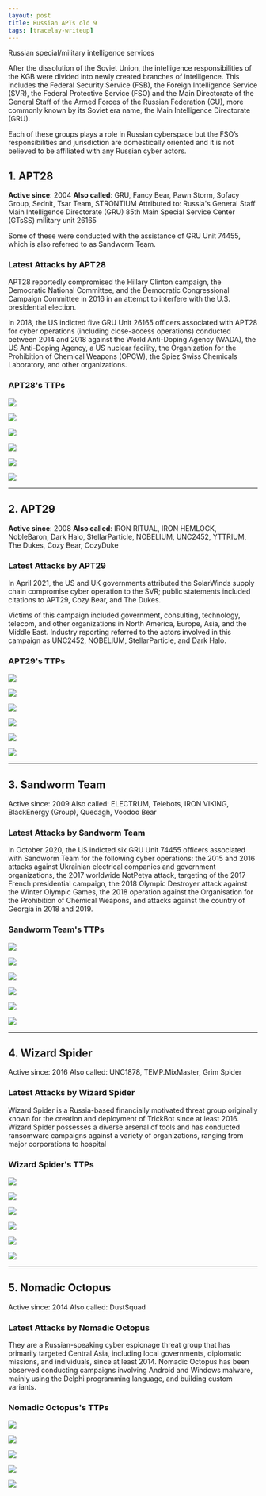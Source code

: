 ```yaml
---
layout: post
title: Russian APTs old 9
tags: [tracelay-writeup]
---
```


Russian special/military intelligence services

After the dissolution of the Soviet Union, the intelligence responsibilities of the KGB were divided into newly created branches of intelligence. This includes the Federal Security Service (FSB), the Foreign Intelligence Service (SVR), the Federal Protective Service (FSO) and the Main Directorate of the General Staff of the Armed Forces of the Russian Federation (GU), more commonly known by its Soviet era name, the Main Intelligence Directorate (GRU).

Each of these groups plays a role in Russian cyberspace but the FSO’s responsibilities and jurisdiction are domestically oriented and it is not believed to be affiliated with any Russian cyber actors.

## 1. APT28
**Active since**: 2004
**Also called**: GRU, Fancy Bear, Pawn Storm, Sofacy Group, Sednit, Tsar Team, STRONTIUM
Attributed to: Russia's General Staff Main Intelligence Directorate (GRU) 85th Main Special Service Center (GTsSS) military unit 26165

Some of these were conducted with the assistance of GRU Unit 74455, which is also referred to as Sandworm Team.

### Latest Attacks by APT28
APT28 reportedly compromised the Hillary Clinton campaign, the Democratic National Committee, and the Democratic Congressional Campaign Committee in 2016 in an attempt to interfere with the U.S. presidential election.

In 2018, the US indicted five GRU Unit 26165 officers associated with APT28 for cyber operations (including close-access operations) conducted between 2014 and 2018 against the World Anti-Doping Agency (WADA), the US Anti-Doping Agency, a US nuclear facility, the Organization for the Prohibition of Chemical Weapons (OPCW), the Spiez Swiss Chemicals Laboratory, and other organizations.

### APT28's TTPs

![](../../../assets/images/russian_apts/apt28_1.png)

![](../../../assets/images/russian_apts/apt28_3a.png)

![](../../../assets/images/russian_apts/apt28_3b.png)

![](../../../assets/images/russian_apts/apt28_3c.png)

![](../../../assets/images/russian_apts/apt28_3d.png)

![](../../../assets/images/russian_apts/apt28_2.png)


---
## 2. APT29
**Active since**: 2008
**Also called**: IRON RITUAL, IRON HEMLOCK, NobleBaron, Dark Halo, StellarParticle, NOBELIUM, UNC2452, YTTRIUM, The Dukes, Cozy Bear, CozyDuke

### Latest Attacks by APT29
In April 2021, the US and UK governments attributed the SolarWinds supply chain compromise cyber operation to the SVR; public statements included citations to APT29, Cozy Bear, and The Dukes.

Victims of this campaign included government, consulting, technology, telecom, and other organizations in North America, Europe, Asia, and the Middle East. Industry reporting referred to the actors involved in this campaign as UNC2452, NOBELIUM, StellarParticle, and Dark Halo.

### APT29's TTPs

![](../../../assets/images/russian_apts/apt29_1.png)

![](../../../assets/images/russian_apts/apt29_3a.png)

![](../../../assets/images/russian_apts/apt29_3b.png)

![](../../../assets/images/russian_apts/apt29_3c.png)

![](../../../assets/images/russian_apts/apt29_3d.png)

![](../../../assets/images/russian_apts/apt29_2.png)

---
## 3. Sandworm Team
Active since: 2009
Also called: ELECTRUM, Telebots, IRON VIKING, BlackEnergy (Group), Quedagh, Voodoo Bear

### Latest Attacks by Sandworm Team
In October 2020, the US indicted six GRU Unit 74455 officers associated with Sandworm Team for the following cyber operations: the 2015 and 2016 attacks against Ukrainian electrical companies and government organizations, the 2017 worldwide NotPetya attack, targeting of the 2017 French presidential campaign, the 2018 Olympic Destroyer attack against the Winter Olympic Games, the 2018 operation against the Organisation for the Prohibition of Chemical Weapons, and attacks against the country of Georgia in 2018 and 2019.

### Sandworm Team's TTPs

![](../../../assets/images/russian_apts/sandworm_1.png)

![](../../../assets/images/russian_apts/sandworm_3a.png)

![](../../../assets/images/russian_apts/sandworm_3b.png)

![](../../../assets/images/russian_apts/sandworm_3c.png)

![](../../../assets/images/russian_apts/sandworm_3d.png)

![](../../../assets/images/russian_apts/sandworm_2.png)

---
## 4. Wizard Spider
Active since: 2016
Also called: UNC1878, TEMP.MixMaster, Grim Spider

### Latest Attacks by Wizard Spider
Wizard Spider is a Russia-based financially motivated threat group originally known for the creation and deployment of TrickBot since at least 2016. Wizard Spider possesses a diverse arsenal of tools and has conducted ransomware campaigns against a variety of organizations, ranging from major corporations to hospital

### Wizard Spider's TTPs

![](../../../assets/images/russian_apts/wizard_spider_1.png)

![](../../../assets/images/russian_apts/wizard_spider_3a.png)

![](../../../assets/images/russian_apts/wizard_spider_3b.png)

![](../../../assets/images/russian_apts/wizard_spider_3c.png)

![](../../../assets/images/russian_apts/wizard_spider_3d.png)

![](../../../assets/images/russian_apts/wizard_spider_2.png)

---
## 5. Nomadic Octopus
Active since: 2014
Also called: DustSquad

### Latest Attacks by Nomadic Octopus
They are a Russian-speaking cyber espionage threat group that has primarily targeted Central Asia, including local governments, diplomatic missions, and individuals, since at least 2014. Nomadic Octopus has been observed conducting campaigns involving Android and Windows malware, mainly using the Delphi programming language, and building custom variants.

### Nomadic Octopus's TTPs

![](../../../assets/images/russian_apts/nomadic_octopus_1.png)

![](../../../assets/images/russian_apts/nomadic_octopus_3a.png)

![](../../../assets/images/russian_apts/nomadic_octopus_3b.png)

![](../../../assets/images/russian_apts/nomadic_octopus_3c.png)

![](../../../assets/images/russian_apts/nomadic_octopus_2.png)
